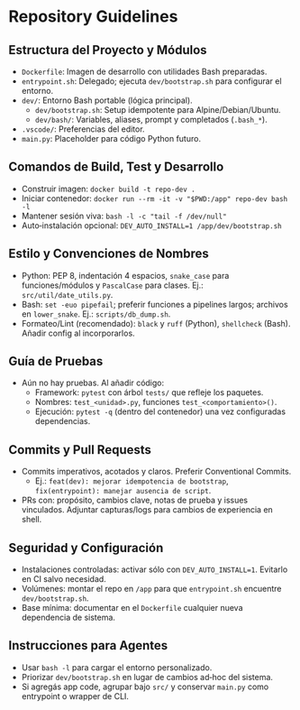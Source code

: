 # Repository Guidelines

## Estructura del Proyecto y Módulos
- `Dockerfile`: Imagen de desarrollo con utilidades Bash preparadas.
- `entrypoint.sh`: Delegado; ejecuta `dev/bootstrap.sh` para configurar el entorno.
- `dev/`: Entorno Bash portable (lógica principal).
  - `dev/bootstrap.sh`: Setup idempotente para Alpine/Debian/Ubuntu.
  - `dev/bash/`: Variables, aliases, prompt y completados (`.bash_*`).
- `.vscode/`: Preferencias del editor.
- `main.py`: Placeholder para código Python futuro.

## Comandos de Build, Test y Desarrollo
- Construir imagen: `docker build -t repo-dev .`
- Iniciar contenedor: `docker run --rm -it -v "$PWD:/app" repo-dev bash -l`
- Mantener sesión viva: `bash -l -c "tail -f /dev/null"`
- Auto‑instalación opcional: `DEV_AUTO_INSTALL=1 /app/dev/bootstrap.sh`

## Estilo y Convenciones de Nombres
- Python: PEP 8, indentación 4 espacios, `snake_case` para funciones/módulos y `PascalCase` para clases. Ej.: `src/util/date_utils.py`.
- Bash: `set -euo pipefail`; preferir funciones a pipelines largos; archivos en `lower_snake`. Ej.: `scripts/db_dump.sh`.
- Formateo/Lint (recomendado): `black` y `ruff` (Python), `shellcheck` (Bash). Añadir config al incorporarlos.

## Guía de Pruebas
- Aún no hay pruebas. Al añadir código:
  - Framework: `pytest` con árbol `tests/` que refleje los paquetes.
  - Nombres: `test_<unidad>.py`, funciones `test_<comportamiento>()`.
  - Ejecución: `pytest -q` (dentro del contenedor) una vez configuradas dependencias.

## Commits y Pull Requests
- Commits imperativos, acotados y claros. Preferir Conventional Commits.
  - Ej.: `feat(dev): mejorar idempotencia de bootstrap`, `fix(entrypoint): manejar ausencia de script`.
- PRs con: propósito, cambios clave, notas de prueba y issues vinculados. Adjuntar capturas/logs para cambios de experiencia en shell.

## Seguridad y Configuración
- Instalaciones controladas: activar sólo con `DEV_AUTO_INSTALL=1`. Evitarlo en CI salvo necesidad.
- Volúmenes: montar el repo en `/app` para que `entrypoint.sh` encuentre `dev/bootstrap.sh`.
- Base mínima: documentar en el `Dockerfile` cualquier nueva dependencia de sistema.

## Instrucciones para Agentes
- Usar `bash -l` para cargar el entorno personalizado.
- Priorizar `dev/bootstrap.sh` en lugar de cambios ad‑hoc del sistema.
- Si agregás app code, agrupar bajo `src/` y conservar `main.py` como entrypoint o wrapper de CLI.
